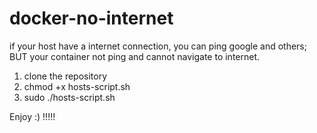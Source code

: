 # docker-no-internet

if your host have a internet connection, you can ping google and others;
BUT your container not ping and cannot navigate to internet.

1) clone the repository
2) chmod +x hosts-script.sh
3) sudo ./hosts-script.sh


Enjoy :) !!!!!
